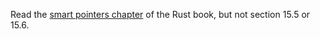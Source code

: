 Read the [smart pointers chapter](https://doc.rust-lang.org/book/ch15-00-smart-pointers.html) of the Rust book, but not section 15.5 or 15.6.
